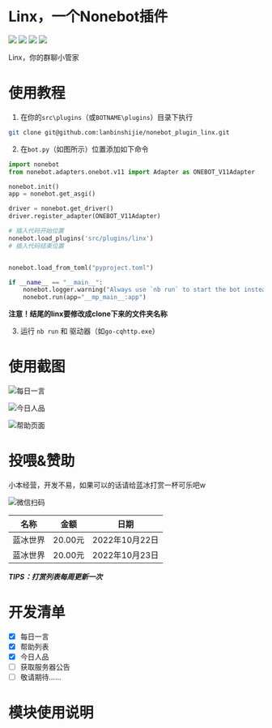 # Linx，一个Nonebot插件
<img src="https://img.shields.io/badge/Developer-Lanbin-red">
<img src="https://img.shields.io/badge/Framework-NonebotV2-blue">
<img src="https://img.shields.io/badge/Version-Dev1.0.0-success">
<a href="//v2.nonebot.dev"><img src="https://cdn.jsdelivr.net/gh/lanbinshijie/image-cdn/picgo-img/202210231050349.png"></a>

Linx，你的群聊小管家

# 使用教程

1. 在你的`src\plugins`（或`BOTNAME\plugins`）目录下执行
```bash
git clone git@github.com:lanbinshijie/nonebot_plugin_linx.git
```

2. 在`bot.py`（如图所示）位置添加如下命令

```python
import nonebot
from nonebot.adapters.onebot.v11 import Adapter as ONEBOT_V11Adapter

nonebot.init()
app = nonebot.get_asgi()

driver = nonebot.get_driver()
driver.register_adapter(ONEBOT_V11Adapter)

# 插入代码开始位置
nonebot.load_plugins('src/plugins/linx')
# 插入代码结束位置


nonebot.load_from_toml("pyproject.toml")

if __name__ == "__main__":
    nonebot.logger.warning("Always use `nb run` to start the bot instead of manually running!")
    nonebot.run(app="__mp_main__:app")

```
**注意！结尾的linx要修改成clone下来的文件夹名称**

3. 运行 `nb run` 和 驱动器（如`go-cqhttp.exe`）

# 使用截图

![每日一言](https://cdn.jsdelivr.net/gh/lanbinshijie/image-cdn/picgo-img/202210222354143.png)

![今日人品](https://cdn.jsdelivr.net/gh/lanbinshijie/image-cdn/picgo-img/202210222356821.png)

![帮助页面](https://cdn.jsdelivr.net/gh/lanbinshijie/image-cdn/picgo-img/202210222357781.png)


# 投喂&赞助
小本经营，开发不易，如果可以的话请给蓝冰打赏一杯可乐吧w

![微信扫码](https://cdn.jsdelivr.net/gh/lanbinshijie/image-cdn/picgo-img/202210230029302.png)

|  名称   | 金额  | 日期|
|  ----  | ----  | ---- |
| 蓝冰世界  | 20.00元 | 2022年10月22日 |
| 蓝冰世界  | 20.00元 | 2022年10月23日 |

***TIPS：打赏列表每周更新一次***

# 开发清单

- [X] 每日一言
- [X] 帮助列表
- [X] 今日人品
- [ ] 获取服务器公告
- [ ] 敬请期待……

# 模块使用说明



